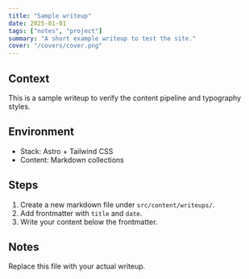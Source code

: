 ```yaml
---
title: "Sample writeup"
date: 2025-01-01
tags: ["notes", "project"]
summary: "A short example writeup to test the site."
cover: "/covers/cover.png"
---
```


## Context

This is a sample writeup to verify the content pipeline and typography styles.

## Environment

- Stack: Astro + Tailwind CSS
- Content: Markdown collections

## Steps

1. Create a new markdown file under `src/content/writeups/`.
2. Add frontmatter with `title` and `date`.
3. Write your content below the frontmatter.

## Notes

Replace this file with your actual writeup. 